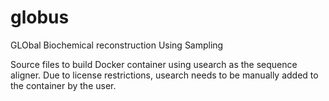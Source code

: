 # globus
GLObal Biochemical reconstruction Using Sampling

Source files to build Docker container using usearch as the sequence aligner. Due to license restrictions, usearch needs to be manually added to the container by the user.  
